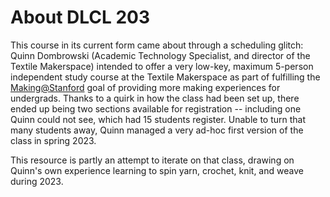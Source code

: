 # About DLCL 203

This course in its current form came about through a scheduling glitch: Quinn Dombrowski (Academic Technology Specialist, and director of the Textile Makerspace) intended to offer a very low-key, maximum 5-person independent study course at the Textile Makerspace as part of fulfilling the [Making@Stanford](https://making.stanford.edu/) goal of providing more making experiences for undergrads. Thanks to a quirk in how the class had been set up, there ended up being two sections available for registration -- including one Quinn could not see, which had 15 students register. Unable to turn that many students away, Quinn managed a very ad-hoc first version of the class in spring 2023.

This resource is partly an attempt to iterate on that class, drawing on Quinn's own experience learning to spin yarn, crochet, knit, and weave during 2023.
